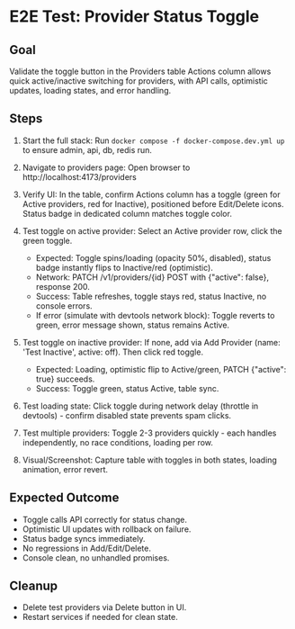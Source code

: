 # E2E Test: Provider Status Toggle

## Goal
Validate the toggle button in the Providers table Actions column allows quick active/inactive switching for providers, with API calls, optimistic updates, loading states, and error handling.

## Steps

1. Start the full stack: Run `docker compose -f docker-compose.dev.yml up` to ensure admin, api, db, redis run.

2. Navigate to providers page: Open browser to http://localhost:4173/providers

3. Verify UI: In the table, confirm Actions column has a toggle (green for Active providers, red for Inactive), positioned before Edit/Delete icons. Status badge in dedicated column matches toggle color.

4. Test toggle on active provider: Select an Active provider row, click the green toggle.
   - Expected: Toggle spins/loading (opacity 50%, disabled), status badge instantly flips to Inactive/red (optimistic).
   - Network: PATCH /v1/providers/{id} POST with {"active": false}, response 200.
   - Success: Table refreshes, toggle stays red, status Inactive, no console errors.
   - If error (simulate with devtools network block): Toggle reverts to green, error message shown, status remains Active.

5. Test toggle on inactive provider: If none, add via Add Provider (name: 'Test Inactive', active: off). Then click red toggle.
   - Expected: Loading, optimistic flip to Active/green, PATCH {"active": true} succeeds.
   - Success: Toggle green, status Active, table sync.

6. Test loading state: Click toggle during network delay (throttle in devtools) - confirm disabled state prevents spam clicks.

7. Test multiple providers: Toggle 2-3 providers quickly - each handles independently, no race conditions, loading per row.

8. Visual/Screenshot: Capture table with toggles in both states, loading animation, error revert.

## Expected Outcome
- Toggle calls API correctly for status change.
- Optimistic UI updates with rollback on failure.
- Status badge syncs immediately.
- No regressions in Add/Edit/Delete.
- Console clean, no unhandled promises.

## Cleanup
- Delete test providers via Delete button in UI.
- Restart services if needed for clean state.
